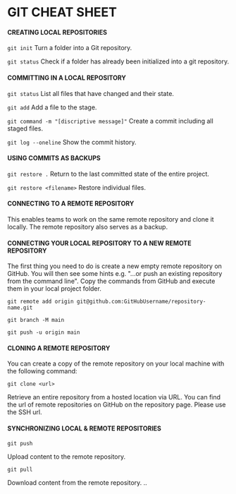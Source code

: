 # GIT CHEAT SHEET

#### CREATING LOCAL REPOSITORIES

`git init`
Turn a folder into a Git repository.

`git status`
Check if a folder has already been initialized into a git repository.

#### COMMITTING IN A LOCAL REPOSITORY

`git status`
List all files that have changed and their state.

`git add` <filename>
Add a file to the stage.

`git command -m "[discriptive message]"`
Create a commit including all staged files.

`git log --oneline`
Show the commit history.

#### USING COMMITS AS BACKUPS

`git restore .`
Return to the last committed state of the entire project.

`git restore <filename>`
Restore individual files.

#### CONNECTING TO A REMOTE REPOSITORY

This enables teams to work on the same remote repository and clone it locally. The remote repository also serves as a backup.

#### CONNECTING YOUR LOCAL REPOSITORY TO A NEW REMOTE REPOSITORY

The first thing you need to do is create a new empty remote repository on GitHub. You will then see some hints e.g. "...or push an existing repository from the command line". Copy the commands from GitHub and execute them in your local project folder.

`git remote add origin git@github.com:GitHubUsername/repository-name.git`

`git branch -M main`

`git push -u origin main`

#### CLONING A REMOTE REPOSITORY

You can create a copy of the remote repository on your local machine with the following command:

`git clone <url>`

Retrieve an entire repository from a hosted location via URL. You can find the url of remote repositories on GitHub on the repository page. Please use the SSH url.

#### SYNCHRONIZING LOCAL & REMOTE REPOSITORIES

`git push`

Upload content to the remote repository.

`git pull`

Download content from the remote repository.
..
